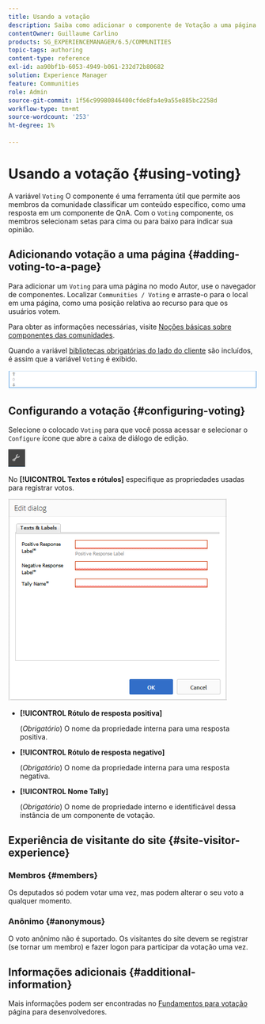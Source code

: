 ```yaml
---
title: Usando a votação
description: Saiba como adicionar o componente de Votação a uma página que permite que os membros da comunidade conectados avaliem um conteúdo específico, como uma resposta.
contentOwner: Guillaume Carlino
products: SG_EXPERIENCEMANAGER/6.5/COMMUNITIES
topic-tags: authoring
content-type: reference
exl-id: aa90bf1b-6053-4949-b061-232d72b80682
solution: Experience Manager
feature: Communities
role: Admin
source-git-commit: 1f56c99980846400cfde8fa4e9a55e885bc2258d
workflow-type: tm+mt
source-wordcount: '253'
ht-degree: 1%

---
```


# Usando a votação {#using-voting}

A variável `Voting` O componente é uma ferramenta útil que permite aos membros da comunidade classificar um conteúdo específico, como uma resposta em um componente de QnA. Com o `Voting` componente, os membros selecionam setas para cima ou para baixo para indicar sua opinião.

## Adicionando votação a uma página {#adding-voting-to-a-page}

Para adicionar um `Voting` para uma página no modo Autor, use o navegador de componentes. Localizar `Communities / Voting` e arraste-o para o local em uma página, como uma posição relativa ao recurso para que os usuários votem.

Para obter as informações necessárias, visite [Noções básicas sobre componentes das comunidades](basics.md).

Quando a variável [bibliotecas obrigatórias do lado do cliente](essentials-voting.md#essentials-for-client-side) são incluídos, é assim que a variável `Voting` é exibido.

![componente de votação](assets/voting-component.png)

## Configurando a votação {#configuring-voting}

Selecione o colocado `Voting` para que você possa acessar e selecionar o `Configure` ícone que abre a caixa de diálogo de edição.

![configurar](assets/configure-new.png)

No **[!UICONTROL Textos e rótulos]** especifique as propriedades usadas para registrar votos.

![voting-label](assets/voting-label.png)

* **[!UICONTROL Rótulo de resposta positiva]**

  (*Obrigatório*) O nome da propriedade interna para uma resposta positiva.

* **[!UICONTROL Rótulo de resposta negativo]**

  (*Obrigatório*) O nome da propriedade interna para uma resposta negativa.

* **[!UICONTROL Nome Tally]**

  (*Obrigatório*) O nome de propriedade interno e identificável dessa instância de um componente de votação.

## Experiência de visitante do site {#site-visitor-experience}

### Membros {#members}

Os deputados só podem votar uma vez, mas podem alterar o seu voto a qualquer momento.

### Anônimo {#anonymous}

O voto anônimo não é suportado. Os visitantes do site devem se registrar (se tornar um membro) e fazer logon para participar da votação uma vez.

## Informações adicionais {#additional-information}

Mais informações podem ser encontradas no [Fundamentos para votação](essentials-voting.md) página para desenvolvedores.
